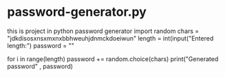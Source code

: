 # password-generator.py
this is project in python password generator
import random
chars = "jdkdisosxnsxmxnxbbhweuhjdnmckdoeiwun"
length = int(input("Entered length:")
password = ""

for i in range(length)
    password += random.choice(chars)
    print("Generated password" , password)
